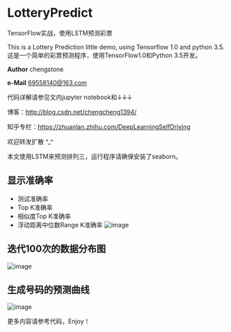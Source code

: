 # LotteryPredict
TensorFlow实战，使用LSTM预测彩票

This is a Lottery Prediction little demo, using Tensorflow 1.0 and python 3.5.
这是一个简单的彩票预测程序，使用TensorFlow1.0和Python 3.5开发。

__Author__ chengstone

__e-Mail__ 69558140@163.com

代码详解请参见文内jupyter notebook和↓↓↓

博客：http://blog.csdn.net/chengcheng1394/

知乎专栏：https://zhuanlan.zhihu.com/DeepLearningSelfDriving

欢迎转发扩散 ^_^

本文使用LSTM来预测排列三，运行程序请确保安装了seaborn。

## 显示准确率
 - 测试准确率
 - Top K准确率
 - 相似度Top K准确率
 - 浮动距离中位数Range K准确率
![image](https://github.com/chengstone/LotteryPredict/assets/accuracy.png)

## 迭代100次的数据分布图
![image](https://github.com/chengstone/LotteryPredict/assets/random.png)

## 生成号码的预测曲线
![image](https://github.com/chengstone/LotteryPredict/assets/prediction.png)

更多内容请参考代码，Enjoy！
